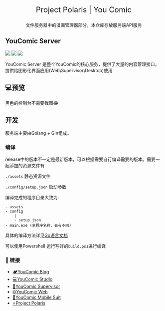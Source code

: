<div align="center" >
    <p align="center" style="font-size:24px">
        Project Polaris | You Comic
    </p>
    <p>
        文件服务器中的漫画管理器部分，本仓库存放服务端API服务
    </p>
</div>

## YouComic Server

![](https://img.shields.io/badge/Project-Project%20Polaris-green)
![](https://img.shields.io/badge/Project-YouComic-green)
![](https://img.shields.io/badge/Version-1.0.0-yellow) 

YouComic Server 是整个YouComic的核心服务，提供了大量的内容管理接口，提供给图形化界面应用(Web\Supervisor\Desktop)使用

## 💻预览

黑色的控制台不需要截图😂

## 开发

服务端主要由Golang + Gin组成。

### 编译
release中的版本不一定是最新版本，可以根据需要自行编译需要的版本。需要一起添加的资源文件有

`./assets` 静态资源文件

`./config/setup.json` 启动参数

编译完成的程序目录大致为:
```
- assets
- config
    |
    - setup.json
- main.exe (主程序名称，会有不同)   
```

具体的编译方法详见[Go语言文档](https://golang.org/cmd/compile/)

可以使用Powershell 运行写好的`build.ps1`进行编译


### 🔗 链接
- [🏕️YouComic Blog](https://project-xpolaris.github.io/)
- [💻YouComic Studio](https://github.com/Project-XPolaris/YouComic-Studio)
- [🔨YouComic Supervisor](https://github.com/Project-XPolaris/YouComic-Supervisor)
- [🌐YouComic Web](https://github.com/Project-XPolaris/YouComic-Web)
- [📱YouComic Mobile Suit](https://github.com/Project-XPolaris/YouComic-Mobile-Suit)
- [⭐️Project Polaris](https://github.com/Project-XPolaris)
